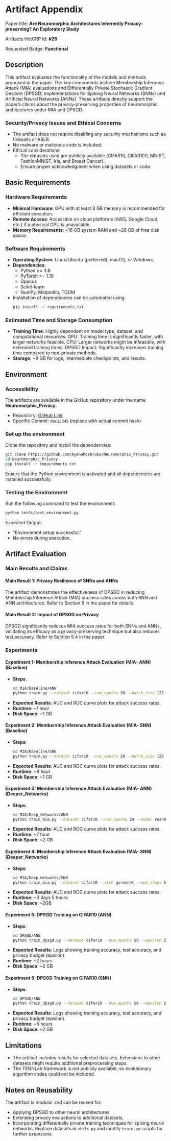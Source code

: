 # Artifact Appendix

Paper title: **Are Neuromorphic Architectures Inherently Privacy-preserving? An Exploratory Study**

Artifacts HotCRP Id: **#26**

Requested Badge: **Functional**

## Description
This artifact evaluates the functionality of the models and methods proposed in the paper. The key components include Membership Inference Attack (MIA) evaluations and Differentially Private Stochastic Gradient Descent (DPSGD) implementations for Spiking Neural Networks (SNNs) and Artificial Neural Networks (ANNs). These artifacts directly support the paper’s claims about the privacy-preserving properties of neuromorphic architectures under MIA and DPSGD.

### Security/Privacy Issues and Ethical Concerns
- The artifact does not require disabling any security mechanisms such as firewalls or ASLR.
- No malware or malicious code is included.
- Ethical considerations:
  - The datasets used are publicly available (CIFAR10, CIFAR100, MNIST, FashionMNIST, Iris, and Breast Cancer).
  - Ensure proper acknowledgment when using datasets or code.

## Basic Requirements

### Hardware Requirements
- **Minimal Hardware**: GPU with at least 8 GB memory is recommended for efficient execution.
- **Remote Access**: Accessible on cloud platforms (AWS, Google Cloud, etc.) if a physical GPU is unavailable.
- **Memory Requirements**: ~16 GB system RAM and ~20 GB of free disk space.

### Software Requirements
- **Operating System**: Linux/Ubuntu (preferred), macOS, or Windows.
- **Dependencies**:
  - Python >= 3.8
  - PyTorch >= 1.10
  - Opacus
  - Scikit-learn
  - NumPy, Matplotlib, TQDM
- Installation of dependencies can be automated using:
  ```bash
  pip install -r requirements.txt
  ```

### Estimated Time and Storage Consumption
- **Training Time**: Highly dependent on model type, dataset, and computational resources:
GPU: Training time is significantly faster, with larger networks feasible.
CPU: Larger networks might be infeasible, with extended training times.
DPSGD Impact: Significantly increases training time compared to non-private methods.
- **Storage**: ~8 GB for logs, intermediate checkpoints, and results.

## Environment

### Accessibility
The artifacts are available in the GitHub repository under the name **Neuromorphic_Privacy**:
- Repository: [GitHub Link](https://github.com/AyanaMoshruba/Neuromorphic_Privacy)
- Specific Commit: `abc12345` (replace with actual commit hash)

### Set up the environment
Clone the repository and install the dependencies:
```bash
git clone https://github.com/AyanaMoshruba/Neuromorphic_Privacy.git
cd Neuromorphic_Privacy
pip install -r requirements.txt
```
Ensure that the Python environment is activated and all dependencies are installed successfully.

### Testing the Environment
Run the following command to test the environment:
```bash
python tests/test_environment.py
```
Expected Output:
- "Environment setup successful."
- No errors during execution.

## Artifact Evaluation

### Main Results and Claims
#### Main Result 1: Privacy Resilience of SNNs and ANNs
The artifact demonstrates the effectiveness of DPSGD in reducing Membership Inference Attack (MIA) success rates across both SNN and ANN architectures. Refer to Section 5 in the paper for details.

#### Main Result 2: Impact of DPSGD on Privacy
DPSGD significantly reduces MIA success rates for both SNNs and ANNs, validating its efficacy as a privacy-preserving technique but also reduces test accuracy. Refer to Section 5.4 in the paper.

### Experiments
#### Experiment 1: Membership Inference Attack Evaluation (MIA- ANN) (Baseline)
- **Steps**:
  ```bash
  cd MIA/Baseline/ANN
  python train.py --dataset cifar10 --num_epochs 20 --batch_size 128 --data_path ./data --output_dir ./output
  ```
- **Expected Results**: AUC and ROC curve plots for attack success rates.
- **Runtime**: ~1 hour
- **Disk Space**: ~1 GB

#### Experiment 2: Membership Inference Attack Evaluation (MIA- SNN) (Baseline)
- **Steps**:
  ```bash
  cd MIA/Baseline/SNN
  python train.py --dataset cifar10 --num_epochs 20 --batch_size 128 --data_path ./data --output_dir ./output
  ```
- **Expected Results**: AUC and ROC curve plots for attack success rates.
- **Runtime**: ~4 hour
- **Disk Space**: ~1 GB
  
#### Experiment 3: Membership Inference Attack Evaluation (MIA- ANN) (Deeper_Networks)
- **Steps**:
  ```bash
  cd MIA/Deep_Networks/ANN
  python train_mia.py --dataset cifar10 --num_epochs 20 --model resnet18
  ```
- **Expected Results**: AUC and ROC curve plots for attack success rates.
- **Runtime**: ~7 hour
- **Disk Space**: ~2 GB

#### Experiment 4: Membership Inference Attack Evaluation (MIA- SNN) (Deeper_Networks)
- **Steps**:
  ```bash
  cd MIA/Deep_Networks/SNN
  python train_mia.py --dataset cifar10 --arch gsresnet --num_steps 50 --num_epochs 70 --batch_size 128 --lr 0.0268
  ```
- **Expected Results**: AUC and ROC curve plots for attack success rates.
- **Runtime**: ~3 days 5 hours
- **Disk Space**: ~2GB

#### Experiment 5: DPSGD Training on CIFAR10 (ANN)
- **Steps**:
  ```bash
  cd DPSGD/ANN
  python train_dpsgd.py --dataset cifar10 --num_epochs 50 --epsilon 2.0
  ```
- **Expected Results**: Logs showing training accuracy, test accuracy, and privacy budget (epsilon).
- **Runtime**: ~2 hours
- **Disk Space**: ~2 GB

#### Experiment 6: DPSGD Training on CIFAR10 (SNN)
- **Steps**:
  ```bash
  cd DPSGD/SNN
  python train_dpsgd.py --dataset cifar10 --num_epochs 50 --epsilon 2.0
  ```
- **Expected Results**: Logs showing training accuracy, test accuracy, and privacy budget (epsilon).
- **Runtime**: ~5 hours
- **Disk Space**: ~2 GB


## Limitations
- The artifact includes results for selected datasets. Extensions to other datasets might require additional preprocessing steps.
- The TENNLab framework is not publicly available, so evolutionary algorithm codes could not be included.

## Notes on Reusability
The artifact is modular and can be reused for:
- Applying DPSGD to other neural architectures.
- Extending privacy evaluations to additional datasets.
- Incorporating differentially private training techniques for spiking neural networks.
Replace datasets in `utils.py` and modify `train.py` scripts for further extensions.
